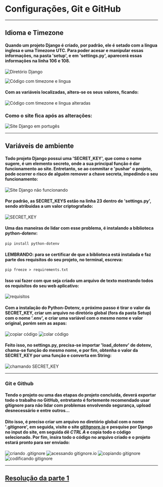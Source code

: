 # Configurações, Git e GitHub
***
## Idioma e Timezone

#### Quando um projeto Django é criado, por padrão, ele é setado com a língua inglesa e uma Timezone UTC. Para poder acesar e manipular essas informações, na pasta 'setup', e em 'settings.py', aparecerá essas informações na linha 106 e 108.

![Diretório Django](./imgs/img.png)

![Código com timezone e lingua](./imgs/img_1.png)

#### Com as variáveis localizadas, altera-se os seus valores, ficando:

![Código com timezone e lingua alteradas](./imgs/img_2.png)

### Como o site fica após as alterações:

![Site Django em portugês](./imgs/img_3.png)
***

## Variáveis de ambiente

#### Todo projeto Django possui uma 'SECRET_KEY', que como o nome sugere, é um elemento secreto, onde a sua principal função é dar funcionamento ao site. Entretanto, se ao commitar e 'pushar' o projeto, pode ocorrer o risco de alguém remover a chave secreta, impedindo o seu funcionamento:

![Site Django não funcionando](./imgs/img_4.png)

#### Por padrão, as SECRET_KEYS estão na linha 23 dentro de 'settings.py', sendo atribuidas a um valor criptografado:

![SECRET_KEY](./imgs/img_5.png)

#### Uma das maneiras de lidar com esse problema, é instalando a biblioteca python-dotenv:

~~~terminal
pip install python-dotenv
~~~

#### LEMBRANDO: para se certificar de que a biblioteca está instalada e faz parte dos requisitos do seu projeto, no terminal, escreva:
~~~terminal
pip freeze > requirements.txt
~~~

#### Isso vai fazer com que seja criado um arquivo de texto mostrando todos os requisitos do seu web aplicativo:

![requisitos](./imgs/img_6.png)

#### Com a instalação do Python-Dotenv, o próximo passo é tirar o valor da SECRET_KEY, criar um arquivo no diretório global (fora da pasta Setup) com o nome '.env', e criar uma variável com o mesmo nome e valor original, porém sem as aspas:

![copiar código](./imgs/img_7.png)
![colar código](./imgs/img_8.png)

#### Feito isso, no settings.py, precisa-se importar 'load_dotenv' de dotenv, chama-se função do mesmo nome, e por fim, obtenha o valor da SECRET_KEY por uma função e converta em String:

![chamando SECRET_KEY](./imgs/img_9.png)
***
### Git e Github

#### Tendo o projeto ou uma das etapas do projeto concluída, deverá exportar todo o trabalho no GitHub, entretanto é fortemente recomendado usar gitignore para não lidar com problemas envolvendo segurança, upload desnecessário e entre outros... 
#### Dito isso, é preciso criar um arquivo no diretório global com o nome '.gitignore', em seguida, visite o site [gititgnore.io](https://www.toptal.com/developers/gitignore/) e pesquise por Django no input do site, em seguida dê *CTRL A* e copia todo o código selecionado. Por fim, insira todo o código no arquivo criado e o projeto estará pronto para ser enviado:

![criando .gitignore](./imgs/img_10.png)
![acessando gitignore.io](./imgs/img_11.png)
![copiando gitignore](./imgs/img_12.png)
![codificando gitignore](./imgs/img_13.png)
***
## [Resolução da parte 1](https://github.com/ArthurOReis/Django-parte_1)